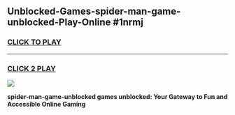
## Unblocked-Games-spider-man-game-unblocked-Play-Online #1nrmj
<h3>
<a href="https://news.freeplayer.one?title=spider-man-game-unblocked&ref=3">CLICK TO PLAY</a></h3>
<hr>

<h3>
<a href="https://news.freeplayer.one?title=spider-man-game-unblocked&ref=3">CLICK 2 PLAY</a>
  
</h3>

<a href="https://news.freeplayer.one?title=spider-man-game-unblocked&ref=3"><img src="https://clearcache.store/games.png"></a>


**spider-man-game-unblocked games unblocked: Your Gateway to Fun and Accessible Online Gaming**
